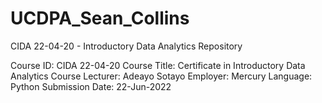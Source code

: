 # UCDPA_Sean_Collins
CIDA 22-04-20 - Introductory Data Analytics Repository

Course ID:    CIDA 22-04-20
Course Title:    Certificate in Introductory Data Analytics
Course Lecturer:    Adeayo Sotayo
Employer:    Mercury
Language:    Python
Submission Date:    22-Jun-2022
